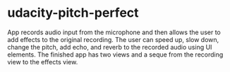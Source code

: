 # udacity-pitch-perfect
App records audio input from the microphone and then allows the user to add effects to the original recording. The user can speed up, slow down, change the pitch, add echo, and reverb to the recorded audio using UI elements. The finished app has two views and a seque from the recording view to the effects view.
